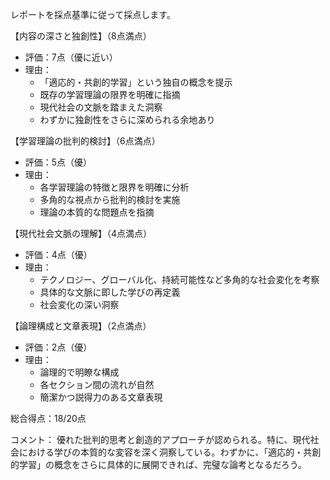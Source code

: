 レポートを採点基準に従って採点します。

【内容の深さと独創性】（8点満点）
- 評価：7点（優に近い）
- 理由：
  * 「適応的・共創的学習」という独自の概念を提示
  * 既存の学習理論の限界を明確に指摘
  * 現代社会の文脈を踏まえた洞察
  * わずかに独創性をさらに深められる余地あり

【学習理論の批判的検討】（6点満点）
- 評価：5点（優）
- 理由：
  * 各学習理論の特徴と限界を明確に分析
  * 多角的な視点から批判的検討を実施
  * 理論の本質的な問題点を指摘

【現代社会文脈の理解】（4点満点）
- 評価：4点（優）
- 理由：
  * テクノロジー、グローバル化、持続可能性など多角的な社会変化を考察
  * 具体的な文脈に即した学びの再定義
  * 社会変化の深い洞察

【論理構成と文章表現】（2点満点）
- 評価：2点（優）
- 理由：
  * 論理的で明瞭な構成
  * 各セクション間の流れが自然
  * 簡潔かつ説得力のある文章表現

総合得点：18/20点

コメント：
優れた批判的思考と創造的アプローチが認められる。特に、現代社会における学びの本質的な変容を深く洞察している。わずかに、「適応的・共創的学習」の概念をさらに具体的に展開できれば、完璧な論考となるだろう。